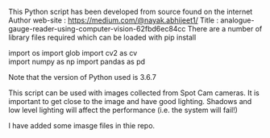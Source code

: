 This Python script has been developed from source found on the internet
Author web-site : https://medium.com/@nayak.abhijeet1/
Title           : analogue-gauge-reader-using-computer-vision-62fbd6ec84cc
There are a number of library files required which can be loaded with pip install

import os
import glob
import cv2 as cv                        
import numpy as np
import pandas as pd

Note that the version of Python used is 3.6.7

This script can be used with images collected from Spot Cam cameras. 
It is important to get close to the image and have good lighting. Shadows and low level lighting will affect the performance (i.e. the system will fail!)

I have added some imasge files in thie repo.


